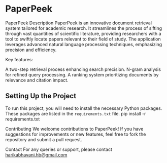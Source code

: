 # PaperPeek

PaperPeek
Description
PaperPeek is an innovative document retrieval system tailored for academic research. It streamlines the process of sifting through vast quantities of scientific literature, providing researchers with a tool to swiftly locate papers relevant to their field of study. The application leverages advanced natural language processing techniques, emphasizing precision and efficiency.

Key features:

A two-step retrieval process enhancing search precision.
N-gram analysis for refined query processing.
A ranking system prioritizing documents by relevance and citation impact.

## Setting Up the Project

To run this project, you will need to install the necessary Python packages. 
These packages are listed in the `requirements.txt` file. 
pip install -r requirements.txt

Contributing
We welcome contributions to PaperPeek! If you have suggestions for improvements or new features, feel free to fork the repository and submit a pull request.

Contact
For any queries or support, please contact harikabhavani.hb@gmail.com

